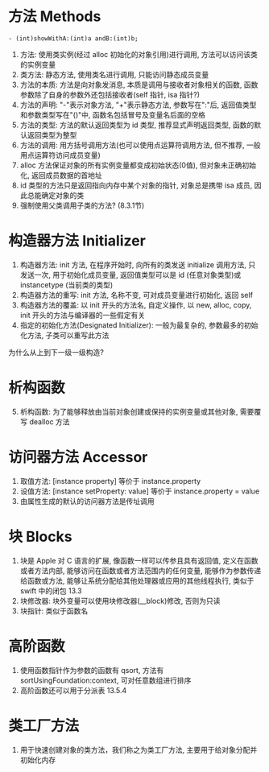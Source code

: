 # 方法 Methods

`- (int)showWithA:(int)a andB:(int)b;`

1. 方法: 使用类实例(经过 alloc 初始化的对象引用)进行调用, 方法可以访问该类的实例变量
2. 类方法: 静态方法, 使用类名进行调用, 只能访问静态成员变量
3. 方法的本质: 方法是向对象发消息, 本质是调用与接收者对象相关的函数, 函数参数除了自身的参数外还包括接收者(self 指针, isa 指针?)
4. 方法的声明: "-"表示对象方法, "+"表示静态方法, 参数写在":"后, 返回值类型和参数类型写在"()"中, 函数名包括冒号及变量名后面的空格
5. 方法的类型: 方法的默认返回类型为 id 类型, 推荐显式声明返回类型, 函数的默认返回类型为整型
6. 方法的调用: 用方括号调用方法(也可以使用点运算符调用方法, 但不推荐, 一般用点运算符访问成员变量)
7. alloc 方法保证对象的所有实例变量都变成初始状态(0值), 但对象未正确初始化, 返回成员数据的首地址
8. id 类型的方法只是返回指向内存中某个对象的指针, 对象总是携带 isa 成员, 因此总能确定对象的类
9. 强制使用父类调用子类的方法? (8.3.1节)

# 构造器方法 Initializer

1. 构造器方法: init 方法, 在程序开始时, 向所有的类发送 initialize 调用方法, 只发送一次, 用于初始化成员变量, 返回值类型可以是 id (任意对象类型)或 instancetype (当前类的类型)
2. 构造器方法的重写: init 方法, 名称不变, 可对成员变量进行初始化, 返回 self
3. 构造器方法的覆盖: 以 init 开头的方法名, 自定义操作, 以 new, alloc, copy, init 开头的方法与编译器的一些假定有关
4. 指定的初始化方法(Designated Initializer): 一般为最复杂的, 参数最多的初始化方法, 子类可以重写此方法

为什么从上到下一级一级构造?

# 析构函数

5. 析构函数: 为了能够释放由当前对象创建或保持的实例变量或其他对象, 需要覆写 dealloc 方法

# 访问器方法 Accessor

1. 取值方法: [instance property] 等价于 instance.property
2. 设值方法: [instance setProperty: value] 等价于 instance.property = value
3. 由属性生成的默认的访问器方法是传址调用

# 块 Blocks

1. 块是 Apple 对 C 语言的扩展, 像函数一样可以传参且具有返回值, 定义在函数或者方法内部, 能够访问在函数或者方法范围内的任何变量, 能够作为参数传递给函数或方法, 能够让系统分配给其他处理器或应用的其他线程执行, 类似于 swift 中的闭包 13.3
3. 块修改器: 块外变量可以使用块修改器(\_\_block)修改, 否则为只读
5. 块指针: 类似于函数名

# 高阶函数

1. 使用函数指针作为参数的函数有 qsort, 方法有 sortUsingFoundation:context, 可对任意数组进行排序
2. 高阶函数还可以用于分派表 13.5.4

# 类工厂方法

1. 用于快速创建对象的类方法，我们称之为类工厂方法, 主要用于给对象分配并初始化内存
